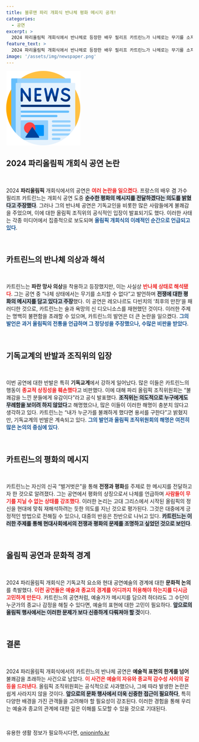 ```yaml
---
title: 블루맨 파리 개회식 반나체 평화 메시지 공개!
categories:
  - 공연
excerpt: >
  2024 파리올림픽 개회식에서 반나체로 등장한 배우 필리프 카트린느가 나체로는 무기를 소지할 수 없다며 평화의 메시지를 전달했다고 주장해 논란이 일고 있다. 올림픽 조직위는 불쾌감을 전달받고 사과했지만, 카트린느는 자신의 공연을 자랑스럽다고 전했다.
feature_text: >
  2024 파리올림픽 개회식에서 반나체로 등장한 배우 필리프 카트린느가 나체로는 무기를 소지할 수 없다며 평화의 메시지를 전달했다고 주장해 논란이 일고 있다. 올림픽 조직위는 불쾌감을 전달받고 사과했지만, 카트린느는 자신의 공연을 자랑스럽다고 전했다.
image: '/assets/img/newspaper.png'
---
```


<p><img src="/assets/img/newspaper.png" alt="kimp 속보" /></p>

<h2 data-ke-size="size26">2024 파리올림픽 개회식 공연 논란</h2>

<p data-ke-size="size16">&nbsp;</p>

<p>2024 <b>파리올림픽</b> 개회식에서의 공연은 <b><span style="color: #ee2323;">여러 논란을 일으켰다</span></b>. 프랑스의 배우 겸 가수 필리프 카트린느는 개회식 공연 도중 <b><span style="background-color: #21538527;">순수한 평화의 메시지를 전달하겠다는 의도를 밝혔다고 주장했다</span></b>. 그러나 그의 반나체 공연은 기독교인을 비롯한 많은 사람들에게 불쾌감을 주었으며, 이에 대한 올림픽 조직위의 공식적인 입장이 발표되기도 했다. 이러한 사태는 각종 미디어에서 집중적으로 보도되며 <b><span style="color: #1a5490;">올림픽 개회식의 이례적인 순간으로 언급되고 있다</span></b>.</p>

<p data-ke-size="size16">&nbsp;</p>

<h2 data-ke-size="size26">카트린느의 반나체 의상과 해석</h2>

<p data-ke-size="size16">&nbsp;</p>

<p>카트린느는 <b>파란 망사 의상</b>을 착용하고 등장했지만, 이는 사실상 <b><span style="color: #ee2323;">반나체 상태로 해석됐다</span></b>. 그는 공연 중 “나체 상태에서는 무기를 소지할 수 없다”고 발언하며 <b><span style="background-color: #21538527;">전쟁에 대한 평화의 메시지를 담고 있다고 주장</span></b>했다. 이 공연은 레오나르도 다빈치의 ‘최후의 만찬’을 패러디한 것으로, 카트린느는 술과 욕망의 신 디오니소스를 재현했던 것이다. 이러한 주제는 명백히 불편함을 초래할 수 있으며, 카트린느의 발언은 더 큰 논란을 일으켰다. <b><span style="color: #1a5490;">그의 발언은 과거 올림픽의 전통을 언급하며 그 정당성을 주장했으나, 수많은 비판을 받았다</span></b>.</p>

<p data-ke-size="size16">&nbsp;</p>

<h2 data-ke-size="size26">기독교계의 반발과 조직위의 입장</h2>

<p data-ke-size="size16">&nbsp;</p>

<p>이번 공연에 대한 반발은 특히 <b>기독교계</b>에서 강하게 일어났다. 많은 이들은 카트린느의 행동이 <b><span style="color: #ee2323;">종교적 상징성을 훼손했다</span></b>고 비판했다. 이에 대해 파리 올림픽 조직위원회는 “불쾌감을 느낀 분들에게 유감이다”라고 공식 발표했다. <b><span style="background-color: #21538527;">조직위는 의도적으로 누구에게도 무례함을 보이려 하지 않았다</span></b>고 해명했으나, 많은 이들이 이러한 해명이 충분치 않다고 생각하고 있다. 카트린느는 “내가 누군가를 불쾌하게 했다면 용서를 구한다”고 밝혔지만, 기독교계의 반발은 계속되고 있다. <b><span style="color: #1a5490;">그의 발언과 올림픽 조직위원회의 해명은 여전히 많은 논의의 중심에 있다</span></b>.</p>

<p data-ke-size="size16">&nbsp;</p>

<h2 data-ke-size="size26">카트린느의 평화의 메시지</h2>

<p data-ke-size="size16">&nbsp;</p>

<p>카트린느는 자신의 신곡 “벌거벗은”을 통해 <b>전쟁과 평화</b>를 주제로 한 메시지를 전달하고자 한 것으로 알려졌다. 그는 공연에서 평화의 상징으로서 나체를 언급하며 <b><span style="color: #ee2323;">사람들이 무기를 지닐 수 없는 상태를 강조했다</span></b>. 이러한 논리는 고대 그리스에서 시작된 올림픽의 정신을 현대에 맞춰 재해석하려는 듯한 의도를 지닌 것으로 평가된다. 그것은 대중에게 긍정적인 방법으로 전해질 수 있으나, 대중의 반응은 찬반으로 나뉘고 있다. <b><span style="background-color: #21538527;">카트린느는 이러한 주제를 통해 현대사회에서의 전쟁과 평화의 문제를 조명하고 싶었던 것으로 보인다</span></b>.</p>

<p data-ke-size="size16">&nbsp;</p>

<h2 data-ke-size="size26">올림픽 공연과 문화적 경계</h2>

<p data-ke-size="size16">&nbsp;</p>

<p>2024 파리올림픽 개회식은 기독교적 요소와 현대 공연예술의 경계에 대한 <b>문화적 논의</b>를 촉발했다. <b><span style="color: #ee2323;">이런 공연들은 예술과 종교의 경계를 어디까지 허용해야 하는지를 다시금 고민하게 만든다</span></b>. 카트린느의 공연처럼, 예술가가 메시지를 담으려 하더라도 그 수단이 누군가의 종교나 감정을 해칠 수 있다면, 예술의 표현에 대한 고민이 필요하다. <b><span style="background-color: #21538527;">앞으로의 올림픽 행사에서는 이러한 문제가 보다 신중하게 다뤄져야 할 것</span></b>이다.</p>

<p data-ke-size="size16">&nbsp;</p>

<h2 data-ke-size="size26">결론</h2>

<p data-ke-size="size16">&nbsp;</p>

<p>2024 파리올림픽 개회식에서의 카트린느의 반나체 공연은 <b>예술적 표현의 한계를 넘어</b> 불쾌감을 초래하는 사건으로 남았다. <b><span style="color: #ee2323;">이 사건은 예술의 자유와 종교적 감수성 사이의 갈등을 드러낸다</span></b>. 올림픽 조직위원회는 공식적으로 사과했으나, 그에 따라 발생한 논란은 쉽게 사라지지 않을 것이다. <b><span style="background-color: #21538527;">앞으로의 문화 행사에서 더욱 신중한 접근이 필요하다</span></b>, 특히 다양한 배경을 가진 관객들을 고려해야 할 필요성이 강조된다. 이러한 경험을 통해 우리는 예술과 종교의 관계에 대한 깊은 이해를 도모할 수 있을 것으로 기대된다.</p>

<p data-ke-size="size16">&nbsp;</p>
유용한 생활 정보가 필요하시다면, <a href="https://onioninfo.kr" rel="dofollow">onioninfo.kr</a>


